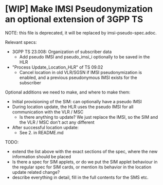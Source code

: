 # [WIP] Make IMSI Pseudonymization an optional extension of 3GPP TS

NOTE: this file is deprecated, it will be replaced by imsi-pseudo-spec.adoc.

Relevant specs:
* 3GPP TS 23.008: Organization of subscriber data
  * Add pseudo IMSI and pseudo_imsi_i optionally to be saved in the HLR
* "Process Update_Location_HLR" of TS 09.02
  * Cancel location in old VLR/SGSN if IMSI pseudonymization is enabled, and a
    previous pseudonymous IMSI exists for the subscriber

Optional additions we need to make, and where to make them:

* Initial provisioning of the SIM: can optionally have a pseudo IMSI
* During location update, the HLR uses the pseudo IMSI for all communication
  with the VLR / MSC
  * Is there anything to update? We just replace the IMSI, so the SIM and the
    VLR / MSC don't act any different
* After successful location update:
  * See 2. in README.md

TODO:
* extend the list above with the exact sections of the spec, where the new
  information should be placed
* Is there a spec for SIM applets, or do we put the SIM applet behaviour in the
  regular spec for SIM cards, or mention its behavior in the location update
  related change?
* describe everything in detail, fill in the full contents for the SMS etc.
